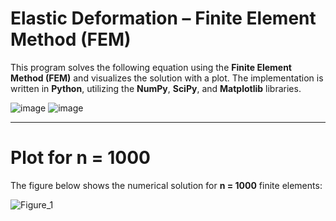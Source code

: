 # Elastic Deformation – Finite Element Method (FEM)

This program solves the following equation using the **Finite Element Method (FEM)** and visualizes the solution with a plot. The implementation is written in **Python**, utilizing the **NumPy**, **SciPy**, and **Matplotlib** libraries.

![image](https://github.com/user-attachments/assets/7d6bffd2-6774-42cf-83a8-7d9bbf23310b)
![image](https://github.com/user-attachments/assets/cbe04f7e-7605-47e8-96f7-00883330ad6b)

---

# Plot for n = 1000

The figure below shows the numerical solution for **n = 1000** finite elements:

![Figure\_1](https://github.com/user-attachments/assets/1d5887cf-4537-493f-8d2e-9735e46ca889)
